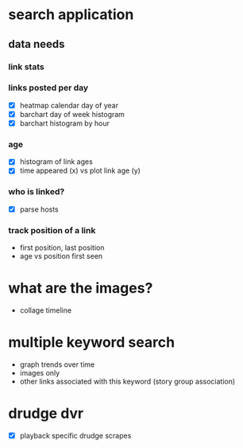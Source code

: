 # search application

## data needs
### link stats

### links posted per day
* [x] heatmap calendar day of year
* [x] barchart day of week histogram
* [x] barchart histogram by hour

### age
* [x] histogram of link ages
* [x] time appeared (x) vs plot link age (y)

### who is linked?
* [x] parse hosts

### track position of a link
* first position, last position
* age vs position first seen

# what are the images?
* collage timeline

# multiple keyword search
* graph trends over time
* images only
* other links associated with this keyword (story group association)

# drudge dvr
* [x] playback specific drudge scrapes
